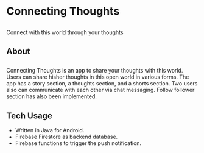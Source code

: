 # Connecting Thoughts
## 
Connect with this world through your thoughts

## About
##
Connecting Thoughts is an app to share your thoughts with this world. Users can share hisher thoughts in this open world in various forms. The app has a story section, a thoughts section, and a shorts section. Two users also can communicate with each other via chat messaging. Follow follower section has also been implemented.

## Tech Usage
- Written in Java for Android.
- Firebase Firestore as backend database.
- Firebase functions to trigger the push notification.

